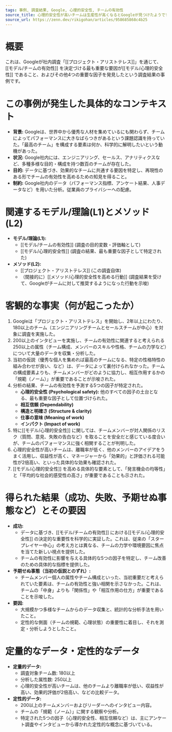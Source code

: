 ```yaml
---
tags: 事例, 調査結果, Google, 心理的安全性, チームの有効性
source_title: 心理的安全性が高いチームは生産性が高くなるとGoogleが見つけたようです
source_url: https://zenn.dev/rikigohan/articles/958685868c4b25
---
```


# 概要

これは、Googleが社内調査「[[プロジェクト・アリストテレス]]」を通じて、[[モデル/チームの有効性]] を決定づける最も重要な要因が[[モデル/心理的安全性]] であること、およびその他4つの重要な因子を発見したという調査結果の事例です。

# この事例が発生した具体的なコンテキスト

* **背景:** Googleは、世界中から優秀な人材を集めているにも関わらず、チームによってパフォーマンスに大きなばらつきがあるという課題認識を持っていた。「最高のチーム」を構成する要素は何か、科学的に解明したいという動機があった。
* **状況:** Google社内には、エンジニアリング、セールス、アナリティクスなど、多種多様な目的・構成を持つ数百のチームが存在した。
* **目的:** データに基づき、効果的なチームに共通する要因を特定し、再現性のある形でチームの有効性を高めるための知見を得ること。
* **制約:** Google社内のデータ（パフォーマンス指標、アンケート結果、人事データなど）を用いた分析。従業員のプライバシーへの配慮。

# 関連するモデル/理論(L1)とメソッド(L2)

* **モデル/理論(L1):**
    * [[モデル/チームの有効性]] (調査の目的変数・評価軸として)
    * [[モデル/心理的安全性]] (調査の結果、最も重要な因子として特定された)
* **メソッド(L2):**
    * [[プロジェクト・アリストテレス]] (この調査自体)
    * （間接的に）[[メソッド/心理的安全性を高める行動]] (調査結果を受けて、Googleがチームに対して推奨するようになった行動を示唆)

# 客観的な事実（何が起こったか）

1.  Googleは「プロジェクト・アリストテレス」を開始し、2年以上にわたり、180以上のチーム（エンジニアリングチームとセールスチームが中心）を対象に調査を実施した。
2.  200以上のインタビューを実施し、チームの有効性に関連すると考えられる250以上の属性（チーム構成、メンバーのスキルや性格、チームの力学など）について大量のデータを収集・分析した。
3.  当初の仮説（優秀な個人を集めれば最高のチームになる、特定の性格特性の組み合わせが良い、など）は、データによって裏付けられなかった。チームの構成要素よりも、チームメンバーがどのように協力し、相互作用するかの「規範（ノーム）」が重要であることが示唆された。
4.  分析の結果、チームの有効性を予測する5つの因子が特定された。
    * **心理的安全性 (Psychological safety):** 他のすべての因子の土台となる、最も重要な因子として位置づけられた。
    * **相互信頼 (Dependability)**
    * **構造と明確さ (Structure & clarity)**
    * **仕事の意味 (Meaning of work)**
    * **インパクト (Impact of work)**
5.  特に[[モデル/心理的安全性]] に関しては、チームメンバーが対人関係のリスク（質問、意見、失敗の告白など）を取ることを安全だと感じている度合いが、チームのパフォーマンスに強く相関することが判明した。
6.  心理的安全性が高いチームは、離職率が低く、他のメンバーのアイデアをうまく活用し、収益性が高く、マネージャーから「効果的」と評価される可能性が2倍高い、といった具体的な効果も確認された。
7.  [[モデル/心理的安全性]] を高める具体的な要素として、「発言機会の均等性」と「平均的な社会的感受性の高さ」が重要であることも示された。

# 得られた結果（成功、失敗、予期せぬ事態など）とその要因

* **成功:**
    * データに基づき、[[モデル/チームの有効性]] における[[モデル/心理的安全性]] の決定的な重要性を科学的に実証した。これは、従来の「スタープレイヤー中心」の考え方とは異なる、チームの力学や環境要因に焦点を当てた新しい視点を提供した。
    * チームの有効性に影響を与える具体的な5つの因子を特定し、チーム改善のための具体的な指標を提供した。
* **予期せぬ事態（当初の仮説とのずれ）:**
    * チームメンバー個人の属性やチーム構成といった、当初重要だと考えられていた要素は、チームの有効性と強い相関を示さなかった。これは、チームの「中身」よりも「関係性」や「相互作用の仕方」が重要であることを示唆した。
* **要因:**
    * 大規模かつ多様なチームからのデータ収集と、統計的な分析手法を用いたこと。
    * 定性的な側面（チームの規範、心理状態）の重要性に着目し、それを測定・分析しようとしたこと。

# 定量的なデータ・定性的なデータ

* **定量的データ:**
    * 調査対象チーム数: 180以上
    * 分析した属性数: 250以上
    * 心理的安全性が高いチームは、他のチームより離職率が低い、収益性が高い、効果的評価が2倍高い、などの比較データ。
* **定性的データ:**
    * 200以上のチームメンバーおよびリーダーへのインタビュー内容。
    * チームの「規範（ノーム）」に関する観察や分析。
    * 特定された5つの因子（心理的安全性、相互信頼など）は、主にアンケート調査やインタビューから導かれた定性的な概念に基づいている。

